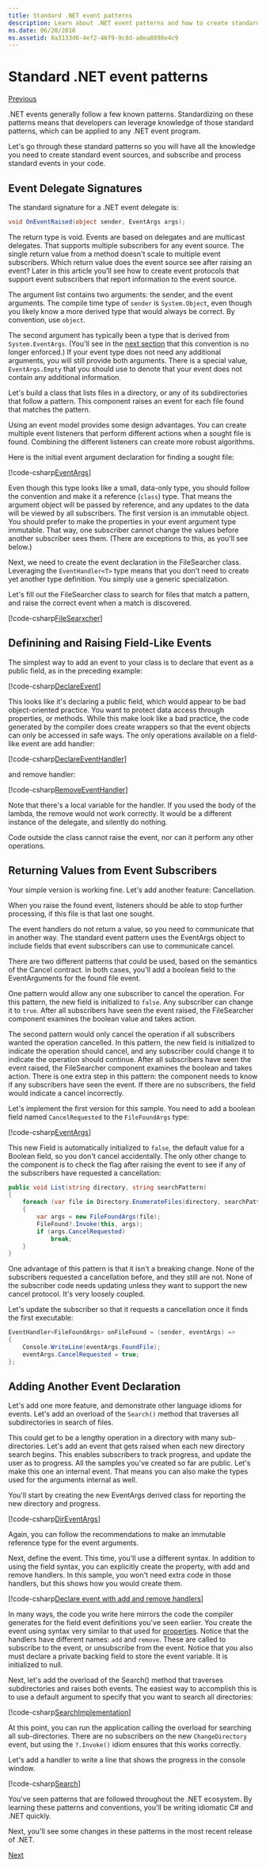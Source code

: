 ```yaml
---
title: Standard .NET event patterns
description: Learn about .NET event patterns and how to create standard event sources and subscribe and process standard events in your code.
ms.date: 06/20/2016
ms.assetid: 8a3133d6-4ef2-46f9-9c8d-a8ea8898e4c9
---
```

# Standard .NET event patterns

[Previous](events-overview.md)

.NET events generally follow a few known patterns. Standardizing
on these patterns means that developers can leverage knowledge of
those standard patterns, which can be applied to any .NET event program.

Let's go through these standard patterns so you will have all
the knowledge you need to create standard event sources, and
subscribe and process standard events in your code.

## Event Delegate Signatures

The standard signature for a .NET event delegate is:

```csharp
void OnEventRaised(object sender, EventArgs args);
```

The return type is void. Events are based on delegates and are
multicast delegates. That supports multiple subscribers for any
event source. The single return value from a method doesn't scale
to multiple event subscribers. Which return value does the event
source see after raising an event? Later in this article you'll
see how to create event protocols that support event subscribers
that report information to the event source.

The argument list contains two arguments: the sender, and the event
arguments. The compile time type of `sender` is `System.Object`,
even though you likely know a more derived type that would always
be correct. By convention, use `object`.

The second argument has typically been a type that is derived from
`System.EventArgs`. (You'll see in the 
[next section](modern-events.md) that this convention is no longer
enforced.) If your event type does not need any additional
arguments, you will still provide both arguments.
There is a special value, `EventArgs.Empty` that you should use to
denote that your event does not contain any additional information.

Let's build a class that lists files in a directory, or any of its
subdirectories that follow a pattern. This component raises an event
for each file found that matches the pattern.

Using an event model provides some design advantages. You can create
multiple event listeners that perform different actions when a sought
file is found. Combining the different listeners can create more
robust algorithms.

Here is the initial event argument declaration for finding a sought
file: 

[!code-csharp[EventArgs](../../samples/csharp/events/Program.cs#EventArgsV1 "Define event arguments")]

Even though this type looks like a small, data-only type, you should
follow the convention and make it a reference (`class`) type. That
means the argument object will be passed by reference, and any
updates to the data will be viewed by all subscribers. The first
version is an immutable object. You should prefer to make the
properties in your event argument type immutable. That way, one
subscriber cannot change the values before another subscriber sees
them. (There are exceptions to this, as you'll see below.)  

Next, we need to create the event declaration in the FileSearcher
class. Leveraging the `EventHandler<T>` type means that you don't
need to create yet another type definition. You simply use a generic
specialization.

Let's fill out the FileSearcher class to search for files that match
a pattern, and raise the correct event when a match is discovered.

[!code-csharp[FileSearxcher](../../samples/csharp/events/Program.cs#FileSearcherV1 "Create the initial file searcher")]

## Definining and Raising Field-Like Events

The simplest way to add an event to your class is to declare that
event as a public field, as in the preceding example:

[!code-csharp[DeclareEvent](../../samples/csharp/events/Program.cs#DeclareEvent "Declare the file found event")]

This looks like it's declaring a public field, which would appear to
be bad object-oriented practice. You want to protect data access
through properties, or methods. While this make look like a bad
practice, the code generated by the compiler does create wrappers so
that the event objects can only be accessed in safe ways. The only
operations available on a field-like event are add handler:

[!code-csharp[DeclareEventHandler](../../samples/csharp/events/Program.cs#DeclareEventHandler "Declare the file found event handler")]

and remove handler:

[!code-csharp[RemoveEventHandler](../../samples/csharp/events/Program.cs#RemoveHandler "Remove the event handler")]

Note that there's a local variable for the handler. If you used
the body of the lambda, the remove would not work correctly. It would
be a different instance of the delegate, and silently do nothing.

Code outside the class cannot raise the event, nor can it perform any
other operations.

## Returning Values from Event Subscribers

Your simple version is working fine. Let's add another feature:
Cancellation.

When you raise the found event, listeners should be able to stop
further processing, if this file is that last one sought.

The event handlers do not return a value, so you need to communicate
that in another way. The standard event pattern uses the EventArgs
object to include fields that event subscribers can use to
communicate cancel.

There are two different patterns that could be used, based on the
semantics of the Cancel contract. In both cases, you'll add a boolean
field to the EventArguments for the found file event. 

One pattern would allow any one subscriber to cancel the operation.
For this pattern, the new field is initialized to `false`. Any
subscriber can change it to `true`. After all subscribers have seen
the event raised, the FileSearcher component examines the boolean
value and takes action.

The second pattern would only cancel the operation if all subscribers
wanted the operation cancelled. In this pattern, the new field is
initialized to indicate the operation should cancel, and any
subscriber could change it to indicate the operation should continue.
After all subscribers have seen the event raised, the FileSearcher
component examines the boolean and takes action. There is one extra
step in this pattern: the component needs to know if any subscribers
have seen the event. If there are no subscribers, the field would
indicate a cancel incorrectly.

Let's implement the first version for this sample. You need to add a
boolean field named `CancelRequested` to the `FileFoundArgs` type:

[!code-csharp[EventArgs](../../samples/csharp/events/Program.cs#EventArgs "Update event arguments")]

This new Field is automatically initialized to `false`, the default value for a Boolean field, so you don't cancel
accidentally. The only other change to the component is to
check the flag after raising the event to see if any of the
subscribers have requested a cancellation:

```csharp
public void List(string directory, string searchPattern)
{
    foreach (var file in Directory.EnumerateFiles(directory, searchPattern))
    {
        var args = new FileFoundArgs(file);
        FileFound?.Invoke(this, args);
        if (args.CancelRequested)
            break;
    }
}
```

One advantage of this pattern is that it isn't a breaking change.
None of the subscribers requested a cancellation before, and they still are
not. None of the subscriber code needs updating unless they want to
support the new cancel protocol. It's very loosely coupled.

Let's update the subscriber so that it requests a cancellation once
it finds the first executable:

```csharp
EventHandler<FileFoundArgs> onFileFound = (sender, eventArgs) =>
{
    Console.WriteLine(eventArgs.FoundFile);
    eventArgs.CancelRequested = true;
};
```

## Adding Another Event Declaration

Let's add one more feature, and demonstrate other language idioms
for events. Let's add an overload of the `Search()` method that
traverses all subdirectories in search of files.

This could get to be a lengthy operation in a directory with many
sub-directories. Let's add an event that gets raised when each new
directory search begins. This enables subscribers to track progress,
and update the user as to progress. All the samples you've created so
far are public. Let's make this one an internal event. That means you
can also make the types used for the arguments internal as well.

You'll start by creating the new EventArgs derived class for
reporting the new directory and progress. 

[!code-csharp[DirEventArgs](../../samples/csharp/events/Program.cs#SearchDirEventArgs "Define search directory event arguments")]

Again, you can follow the recommendations to make an immutable
reference type for the event arguments.

Next, define the event. This time, you'll use a different syntax. In
addition to using the field syntax, you can explicitly create the
property, with add and remove handlers. In this sample, you won't
need extra code in those handlers, but this shows how
you would create them.

[!code-csharp[Declare event with add and remove handlers](../../samples/csharp/events/Program.cs#DeclareSearchEvent "Declare the event with add and remove handlers")]

In many ways, the code you write here mirrors the code the compiler
generates for the field event definitions you've seen earlier. You
create the event using syntax very similar to that used for
[properties](properties.md). Notice that the handlers have different
names: `add` and `remove`. These are called to subscribe to the event,
or unsubscribe from the event. Notice that you also must declare a
private backing field to store the event variable. It is initialized
to null.

Next, let's add the overload of the Search() method that traverses
subdirectories and raises both events. The easiest way to accomplish
this is to use a default argument to specify that you want to search
all directories:

[!code-csharp[SearchImplementation](../../samples/csharp/events/Program.cs#FinalImplementation "Implementation to search directories")]

At this point, you can run the application calling the overload for
searching all sub-directories. There are no subscribers on the new
`ChangeDirectory` event, but using the `?.Invoke()` idiom ensures
that this works correctly.

 Let's add a handler to write a line that shows the progress in the
 console window. 

[!code-csharp[Search](../../samples/csharp/events/Program.cs#Search "Declare event handler")]

You've seen patterns that are followed throughout the .NET ecosystem.
By learning these patterns and conventions, you'll be writing
idiomatic C# and .NET quickly.

Next, you'll see some changes in these patterns in the most recent
release of .NET.

[Next](modern-events.md)
